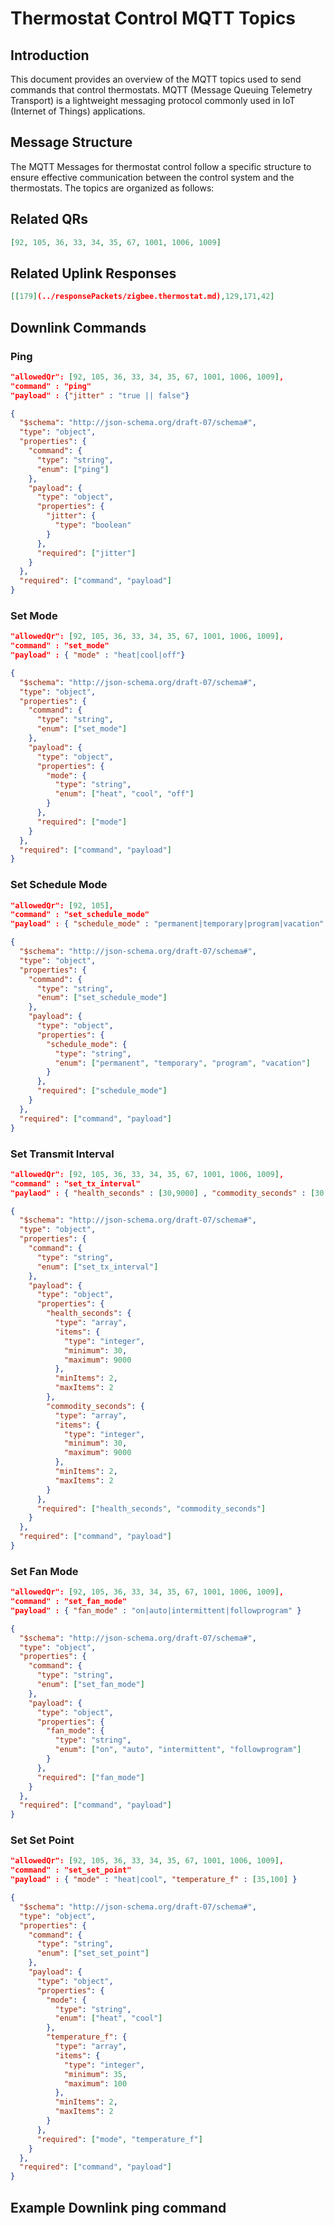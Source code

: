 # Thermostat Control MQTT Topics

## Introduction

This document provides an overview of the MQTT topics used to send commands that control thermostats. MQTT (Message Queuing Telemetry Transport) is a lightweight messaging protocol commonly used in IoT (Internet of Things) applications.

## Message Structure

The MQTT Messages for thermostat control follow a specific structure to ensure effective communication between the control system and the thermostats. The topics are organized as follows:

## Related QRs
```json
[92, 105, 36, 33, 34, 35, 67, 1001, 1006, 1009]
```

## Related Uplink Responses
```json
[[179](../responsePackets/zigbee.thermostat.md),129,171,42]
```
## Downlink Commands

### Ping
```json
"allowedQr": [92, 105, 36, 33, 34, 35, 67, 1001, 1006, 1009],
"command" : "ping"
"payload" : {"jitter" : "true || false"}
```

```json 
{
  "$schema": "http://json-schema.org/draft-07/schema#",
  "type": "object",
  "properties": {
    "command": {
      "type": "string",
      "enum": ["ping"]
    },
    "payload": {
      "type": "object",
      "properties": {
        "jitter": {
          "type": "boolean"
        }
      },
      "required": ["jitter"]
    }
  },
  "required": ["command", "payload"]
}
```

### Set Mode
```json
"allowedQr": [92, 105, 36, 33, 34, 35, 67, 1001, 1006, 1009],
"command" : "set_mode"
"payload" : { "mode" : "heat|cool|off"}
```
```json
{
  "$schema": "http://json-schema.org/draft-07/schema#",
  "type": "object",
  "properties": {
    "command": {
      "type": "string",
      "enum": ["set_mode"]
    },
    "payload": {
      "type": "object",
      "properties": {
        "mode": {
          "type": "string",
          "enum": ["heat", "cool", "off"]
        }
      },
      "required": ["mode"]
    }
  },
  "required": ["command", "payload"]
}
```

### Set Schedule Mode
```json
"allowedQr": [92, 105],
"command" : "set_schedule_mode"
"payload" : { "schedule_mode" : "permanent|temporary|program|vacation" }
```
```json
{
  "$schema": "http://json-schema.org/draft-07/schema#",
  "type": "object",
  "properties": {
    "command": {
      "type": "string",
      "enum": ["set_schedule_mode"]
    },
    "payload": {
      "type": "object",
      "properties": {
        "schedule_mode": {
          "type": "string",
          "enum": ["permanent", "temporary", "program", "vacation"]
        }
      },
      "required": ["schedule_mode"]
    }
  },
  "required": ["command", "payload"]
}
```


### Set Transmit Interval
```json
"allowedQr": [92, 105, 36, 33, 34, 35, 67, 1001, 1006, 1009],
"command" : "set_tx_interval"
"paylaod" : { "health_seconds" : [30,9000] , "commodity_seconds" : [30,9000] }
```

```json
{
  "$schema": "http://json-schema.org/draft-07/schema#",
  "type": "object",
  "properties": {
    "command": {
      "type": "string",
      "enum": ["set_tx_interval"]
    },
    "payload": {
      "type": "object",
      "properties": {
        "health_seconds": {
          "type": "array",
          "items": {
            "type": "integer",
            "minimum": 30,
            "maximum": 9000
          },
          "minItems": 2,
          "maxItems": 2
        },
        "commodity_seconds": {
          "type": "array",
          "items": {
            "type": "integer",
            "minimum": 30,
            "maximum": 9000
          },
          "minItems": 2,
          "maxItems": 2
        }
      },
      "required": ["health_seconds", "commodity_seconds"]
    }
  },
  "required": ["command", "payload"]
}
```

### Set Fan Mode
```json
"allowedQr": [92, 105, 36, 33, 34, 35, 67, 1001, 1006, 1009],
"command" : "set_fan_mode"
"payload" : { "fan_mode" : "on|auto|intermittent|followprogram" }
```
```json
{
  "$schema": "http://json-schema.org/draft-07/schema#",
  "type": "object",
  "properties": {
    "command": {
      "type": "string",
      "enum": ["set_fan_mode"]
    },
    "payload": {
      "type": "object",
      "properties": {
        "fan_mode": {
          "type": "string",
          "enum": ["on", "auto", "intermittent", "followprogram"]
        }
      },
      "required": ["fan_mode"]
    }
  },
  "required": ["command", "payload"]
}
```

### Set Set Point
```json
"allowedQr": [92, 105, 36, 33, 34, 35, 67, 1001, 1006, 1009],
"command" : "set_set_point"
"payload" : { "mode" : "heat|cool", "temperature_f" : [35,100] }
```

```json
{
  "$schema": "http://json-schema.org/draft-07/schema#",
  "type": "object",
  "properties": {
    "command": {
      "type": "string",
      "enum": ["set_set_point"]
    },
    "payload": {
      "type": "object",
      "properties": {
        "mode": {
          "type": "string",
          "enum": ["heat", "cool"]
        },
        "temperature_f": {
          "type": "array",
          "items": {
            "type": "integer",
            "minimum": 35,
            "maximum": 100
          },
          "minItems": 2,
          "maxItems": 2
        }
      },
      "required": ["mode", "temperature_f"]
    }
  },
  "required": ["command", "payload"]
}
```

## Example Downlink ping command






